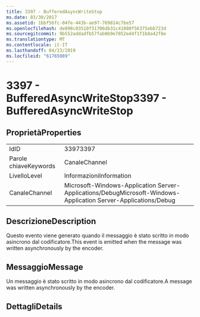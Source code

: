 ```yaml
---
title: 3397 - BufferedAsyncWriteStop
ms.date: 03/30/2017
ms.assetid: 1bbf56fc-04fe-443b-ae97-769814c7be57
ms.openlocfilehash: de098c03510f31706db31c41080f56375ebb723d
ms.sourcegitcommit: 9b552addadfb57fab0b9e7852ed4f1f1b8a42f8e
ms.translationtype: MT
ms.contentlocale: it-IT
ms.lasthandoff: 04/23/2019
ms.locfileid: "61765089"
---
```

# <a name="3397---bufferedasyncwritestop"></a><span data-ttu-id="98e5a-102">3397 - BufferedAsyncWriteStop</span><span class="sxs-lookup"><span data-stu-id="98e5a-102">3397 - BufferedAsyncWriteStop</span></span>
## <a name="properties"></a><span data-ttu-id="98e5a-103">Proprietà</span><span class="sxs-lookup"><span data-stu-id="98e5a-103">Properties</span></span>  
  
|||  
|-|-|  
|<span data-ttu-id="98e5a-104">Id</span><span class="sxs-lookup"><span data-stu-id="98e5a-104">ID</span></span>|<span data-ttu-id="98e5a-105">3397</span><span class="sxs-lookup"><span data-stu-id="98e5a-105">3397</span></span>|  
|<span data-ttu-id="98e5a-106">Parole chiave</span><span class="sxs-lookup"><span data-stu-id="98e5a-106">Keywords</span></span>|<span data-ttu-id="98e5a-107">Canale</span><span class="sxs-lookup"><span data-stu-id="98e5a-107">Channel</span></span>|  
|<span data-ttu-id="98e5a-108">Livello</span><span class="sxs-lookup"><span data-stu-id="98e5a-108">Level</span></span>|<span data-ttu-id="98e5a-109">Informazioni</span><span class="sxs-lookup"><span data-stu-id="98e5a-109">Information</span></span>|  
|<span data-ttu-id="98e5a-110">Canale</span><span class="sxs-lookup"><span data-stu-id="98e5a-110">Channel</span></span>|<span data-ttu-id="98e5a-111">Microsoft-Windows-Application Server-Applications/Debug</span><span class="sxs-lookup"><span data-stu-id="98e5a-111">Microsoft-Windows-Application Server-Applications/Debug</span></span>|  
  
## <a name="description"></a><span data-ttu-id="98e5a-112">Descrizione</span><span class="sxs-lookup"><span data-stu-id="98e5a-112">Description</span></span>  
 <span data-ttu-id="98e5a-113">Questo evento viene generato quando il messaggio è stato scritto in modo asincrono dal codificatore.</span><span class="sxs-lookup"><span data-stu-id="98e5a-113">This event is emitted when the message was written asynchronously by the encoder.</span></span>  
  
## <a name="message"></a><span data-ttu-id="98e5a-114">Messaggio</span><span class="sxs-lookup"><span data-stu-id="98e5a-114">Message</span></span>  
 <span data-ttu-id="98e5a-115">Un messaggio è stato scritto in modo asincrono dal codificatore.</span><span class="sxs-lookup"><span data-stu-id="98e5a-115">A message was written asynchronously by the encoder.</span></span>  
  
## <a name="details"></a><span data-ttu-id="98e5a-116">Dettagli</span><span class="sxs-lookup"><span data-stu-id="98e5a-116">Details</span></span>

